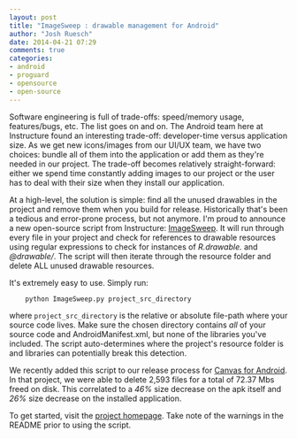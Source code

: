 ```yaml
---
layout: post
title: "ImageSweep : drawable management for Android"
author: "Josh Ruesch"
date: 2014-04-21 07:29
comments: true
categories:
- android
- proguard
- opensource
- open-source
---
```


Software engineering is full of trade-offs: speed/memory usage, features/bugs, etc.
The list goes on and on. The Android team here at Instructure found an interesting trade-off: developer-time versus application size.
As we get new icons/images from our UI/UX team, we have two choices: bundle all of them into the application or add them as they're needed in our project.
The trade-off becomes relatively straight-forward: either we spend time constantly adding images to our project or the user has to deal with their size when they install our application.

At a high-level, the solution is simple: find all the unused drawables in the project and remove them when you build for release.
Historically that's been a tedious and error-prone process, but not anymore.
I'm proud to announce a new open-source script from Instructure: [ImageSweep](https://github.com/instructure/android-ImageSweep).
It will run through every file in your project and check for references to drawable resources using regular expressions to check for instances of *R.drawable.* and *@drawable/*.
The script will then iterate through the resource folder and delete ALL unused drawable resources.

It's extremely easy to use. Simply run:

        python ImageSweep.py project_src_directory

where `project_src_directory` is the relative or absolute file-path where your source code lives.
Make sure the chosen directory contains *all* of your source code and AndroidManifest.xml, but none of the libraries you've included. The script auto-determines where the project's resource folder is and libraries can potentially break this detection.

We recently added this script to our release process for [Canvas for Android](https://play.google.com/store/apps/details?id=com.instructure.candroid).
In that project, we were able to delete 2,593 files for a total of 72.37 Mbs freed on disk.
This correlated to a *46%* size decrease on the apk itself and *26%* size decrease on the installed application.

To get started, visit the [project homepage](https://github.com/instructure/android-ImageSweep). Take note of the warnings in the README prior to using the script.
